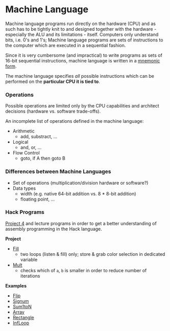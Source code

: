 # Machine Language
Machine language programs run directly on the hardware (CPU) and as such has to be tightly knit to and designed together with the hardware - especially the ALU and its limitations - itself.
Computers only understand bits, i.e. 0's and 1's; Machine language programs are sets of instructions to the computer which are executed in a sequential fashion.

Since it is very cumbersome (and impractical) to write programs as sets of 16-bit sequential instructions, machine language is written in a [mnemonic form](https://en.wikipedia.org/wiki/Assembly_language#:~:text=Assembly%20language%20uses%20a%20mnemonic,to%20form%20a%20complete%20instruction.).

The machine language specifies *all* possible instructions which can be performed on the **particular CPU it is tied to**.

### Operations
Possible operations are limited only by the CPU capabilities and architect decisions (hardware vs. software trade-offs).

An incomplete list of operations defined in the machine language:
* Arithmetic
    * add, substract, ...
* Logical
    * and, or, ...
* Flow Control
    * goto, if A then goto B

### Differences between Machine Languages
* Set of operations (multiplication/division hardware or software?)
* Data types
    * width (e.g. native 64-bit addition vs. 8 * 8-bit addition)
    * floating point, ...

### Hack Programs
[Project 4](../projects/04/) and lecture programs in order to get a better understanding of assembly programming in the Hack language.

**Project**
* [Fill](../projects/04/Fill.asm)
    * two loops (listen & fill) only; store & grab color selection in dedicated variable
* [Mult](../projects/04/Mult.asm)
    * checks which of `a`, `b` is smaller in order to reduce number of iterations
    
**Examples**
* [Flip](../projects/04/examples/Flip.asm)
* [Signum](../projects/04/examples/Signum.asm)
* [Sum1toN](../projects/04/examples/Sum1toN.asm)
* [Array](../projects/04/examples/Array.asm)
* [Rectangle](../projects/04/examples/Rectangle.asm)
* [InfLoop](../projects/04/examples/InfLoop.asm)